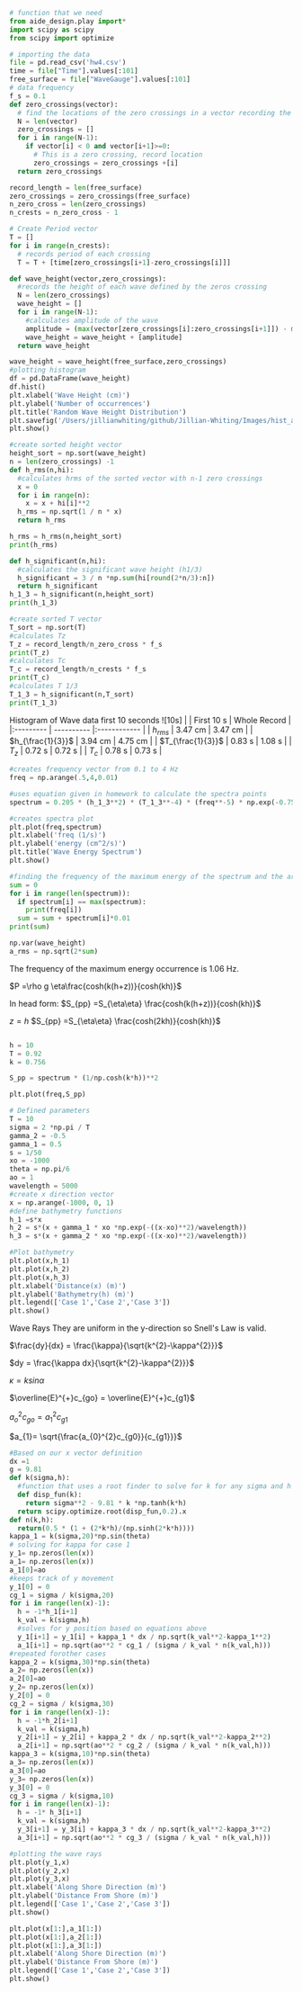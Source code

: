 ```python
# function that we need
from aide_design.play import*
import scipy as scipy
from scipy import optimize

# importing the data
file = pd.read_csv('hw4.csv')
time = file["Time"].values[:101]
free_surface = file["WaveGauge"].values[:101]
# data frequency
f_s = 0.1
def zero_crossings(vector):
  # find the locations of the zero crossings in a vector recording the lower bound of the the crossing
  N = len(vector)
  zero_crossings = []
  for i in range(N-1):
    if vector[i] < 0 and vector[i+1]>=0:
      # This is a zero crossing, record location
      zero_crossings = zero_crossings +[i]
  return zero_crossings

record_length = len(free_surface)
zero_crossings = zero_crossings(free_surface)
n_zero_cross = len(zero_crossings)
n_crests = n_zero_cross - 1

# Create Period vector
T = []
for i in range(n_crests):
  # records period of each crossing
  T = T + [time[zero_crossings[i+1]-zero_crossings[i]]]

def wave_height(vector,zero_crossings):
  #records the height of each wave defined by the zeros crossing
  N = len(zero_crossings)
  wave_height = []
  for i in range(N-1):
    #calculates amplitude of the wave
    amplitude = (max(vector[zero_crossings[i]:zero_crossings[i+1]]) - min(vector[zero_crossings[i]:zero_crossings[i+1]]))
    wave_height = wave_height + [amplitude]
  return wave_height

wave_height = wave_height(free_surface,zero_crossings)
#plotting histogram
df = pd.DataFrame(wave_height)
df.hist()
plt.xlabel('Wave Height (cm)')
plt.ylabel('Number of occurrences')
plt.title('Random Wave Height Distribution')
plt.savefig('/Users/jillianwhiting/github/Jillian-Whiting/Images/hist_all')
plt.show()

#create sorted height vector
height_sort = np.sort(wave_height)
n = len(zero_crossings) -1
def h_rms(n,hi):
  #calculates hrms of the sorted vector with n-1 zero crossings
  x = 0
  for i in range(n):
    x = x + hi[i]**2
  h_rms = np.sqrt(1 / n * x)
  return h_rms

h_rms = h_rms(n,height_sort)
print(h_rms)

def h_significant(n,hi):
  #calculates the significant wave height (h1/3)
  h_significant = 3 / n *np.sum(hi[round(2*n/3):n])
  return h_significant
h_1_3 = h_significant(n,height_sort)
print(h_1_3)

#create sorted T vector
T_sort = np.sort(T)
#calculates Tz
T_z = record_length/n_zero_cross * f_s
print(T_z)
#calculates Tc
T_c = record_length/n_crests * f_s
print(T_c)
#calculates T 1/3
T_1_3 = h_significant(n,T_sort)
print(T_1_3)
```
Histogram of Wave data first 10 seconds
![10s]
|           | First 10 s | Whole Record |
|:--------- | ---------- |:------------ |
| $h_{rms}$ | 3.47 cm    | 3.47 cm         |
| $h_{\frac{1}{3}}$   | 3.94 cm    | 4.75 cm         |
| $T_{\frac{1}{3}}$   | 0.83 s     | 1.08 s         |
| $T_{z}$   | 0.72 s     | 0.72 s        |
| $T_{c}$   | 0.78 s     | 0.73  s       |




```python
#creates frequency vector from 0.1 to 4 Hz
freq = np.arange(.5,4,0.01)

#uses equation given in homework to calculate the spectra points
spectrum = 0.205 * (h_1_3**2) * (T_1_3**-4) * (freq**-5) * np.exp(-0.75 * ((T_1_3 * freq)**-4))

#creates spectra plot
plt.plot(freq,spectrum)
plt.xlabel('freq (1/s)')
plt.ylabel('energy (cm^2/s)')
plt.title('Wave Energy Spectrum')
plt.show()

#finding the frequency of the maximum energy of the spectrum and the area under the curve
sum = 0
for i in range(len(spectrum)):
  if spectrum[i] == max(spectrum):
    print(freq[i])
  sum = sum + spectrum[i]*0.01
print(sum)

np.var(wave_height)
a_rms = np.sqrt(2*sum)
```

The frequency of the maximum energy occurrence is 1.06 Hz.

$P =\rho g \eta\frac{cosh(k(h+z))}{cosh(kh)}$

In head form:
$S_{pp} =S_{\eta\eta} \frac{cosh(k(h+z))}{cosh(kh)}$

$z = h$
$S_{pp} =S_{\eta\eta} \frac{cosh(2kh)}{cosh(kh)}$

```python

h = 10
T = 0.92
k = 0.756

S_pp = spectrum * (1/np.cosh(k*h))**2

plt.plot(freq,S_pp)
```

```python
# Defined parameters
T = 10
sigma = 2 *np.pi / T
gamma_2 = -0.5
gamma_1 = 0.5
s = 1/50
xo = -1000
theta = np.pi/6
ao = 1
wavelength = 5000
#create x direction vector
x = np.arange(-1000, 0, 1)
#define bathymetry functions
h_1 =s*x
h_2 = s*(x + gamma_1 * xo *np.exp(-((x-xo)**2)/wavelength))
h_3 = s*(x + gamma_2 * xo *np.exp(-((x-xo)**2)/wavelength))

#Plot bathymetry
plt.plot(x,h_1)
plt.plot(x,h_2)
plt.plot(x,h_3)
plt.xlabel('Distance(x) (m)')
plt.ylabel('Bathymetry(h) (m)')
plt.legend(['Case 1','Case 2','Case 3'])
plt.show()
```
Wave Rays
They are uniform in the y-direction so Snell's Law is valid.

$\frac{dy}{dx} = \frac{\kappa}{\sqrt{k^{2}-\kappa^{2}}}$

$dy = \frac{\kappa  dx}{\sqrt{k^{2}-\kappa^{2}}}$

$\kappa = ksin\alpha$

$\overline{E}^{+}c_{go} = \overline{E}^{+}c_{g1}$

$a_{o}^{2}c_{go} = a_{1}^{2}c_{g1}$

$a_{1}= \sqrt{\frac{a_{0}^{2}c_{g0}}{c_{g1}}}$


```python
#Based on our x vector definition
dx =1
g = 9.81
def k(sigma,h):
  #function that uses a root finder to solve for k for any sigma and h
  def disp_fun(k):
    return sigma**2 - 9.81 * k *np.tanh(k*h)
  return scipy.optimize.root(disp_fun,0.2).x
def n(k,h):
  return(0.5 * (1 + (2*k*h)/(np.sinh(2*k*h))))
kappa_1 = k(sigma,20)*np.sin(theta)
# solving for kappa for case 1
y_1= np.zeros(len(x))
a_1= np.zeros(len(x))
a_1[0]=ao
#keeps track of y movement
y_1[0] = 0
cg_1 = sigma / k(sigma,20)
for i in range(len(x)-1):
  h = -1*h_1[i+1]
  k_val = k(sigma,h)
  #solves for y position based on equations above
  y_1[i+1] = y_1[i] + kappa_1 * dx / np.sqrt(k_val**2-kappa_1**2)
  a_1[i+1] = np.sqrt(ao**2 * cg_1 / (sigma / k_val * n(k_val,h)))
#repeated forother cases
kappa_2 = k(sigma,30)*np.sin(theta)
a_2= np.zeros(len(x))
a_2[0]=ao
y_2= np.zeros(len(x))
y_2[0] = 0
cg_2 = sigma / k(sigma,30)
for i in range(len(x)-1):
  h = -1*h_2[i+1]
  k_val = k(sigma,h)
  y_2[i+1] = y_2[i] + kappa_2 * dx / np.sqrt(k_val**2-kappa_2**2)
  a_2[i+1] = np.sqrt(ao**2 * cg_2 / (sigma / k_val * n(k_val,h)))
kappa_3 = k(sigma,10)*np.sin(theta)
a_3= np.zeros(len(x))
a_3[0]=ao
y_3= np.zeros(len(x))
y_3[0] = 0
cg_3 = sigma / k(sigma,10)
for i in range(len(x)-1):
  h = -1* h_3[i+1]
  k_val = k(sigma,h)
  y_3[i+1] = y_3[i] + kappa_3 * dx / np.sqrt(k_val**2-kappa_3**2)
  a_3[i+1] = np.sqrt(ao**2 * cg_3 / (sigma / k_val * n(k_val,h)))

#plotting the wave rays
plt.plot(y_1,x)
plt.plot(y_2,x)
plt.plot(y_3,x)
plt.xlabel('Along Shore Direction (m)')
plt.ylabel('Distance From Shore (m)')
plt.legend(['Case 1','Case 2','Case 3'])
plt.show()

plt.plot(x[1:],a_1[1:])
plt.plot(x[1:],a_2[1:])
plt.plot(x[1:],a_3[1:])
plt.xlabel('Along Shore Direction (m)')
plt.ylabel('Distance From Shore (m)')
plt.legend(['Case 1','Case 2','Case 3'])
plt.show()


```
